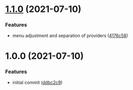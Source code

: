 # [1.1.0](https://github.com/lucas-eduardo/dashboard-pandora/compare/v1.0.0...v1.1.0) (2021-07-10)


### Features

* menu adjustment and separation of providers ([4176c58](https://github.com/lucas-eduardo/dashboard-pandora/commit/4176c587bbb15bae234952f6c928390fb450496c))

# 1.0.0 (2021-07-10)


### Features

* initial commit ([ddbc2c9](https://github.com/lucas-eduardo/dashboard-pandora/commit/ddbc2c9bb6c2b35044518a8740be2e93351d883c))
